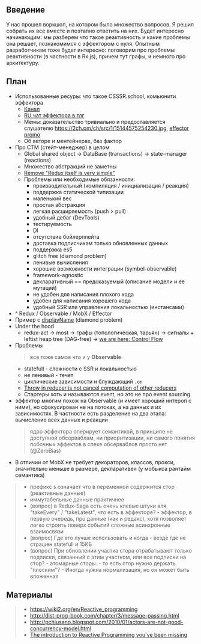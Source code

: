 ## Введение

У нас прошел воркшоп, на котором было множество вопросов. Я решил собрать их все вместе и поэтапно ответить на них. Будет интересно начинающим: мы разберем что такое реактивность и какие проблемы она решает, познакомимся с эффектором с нуля. Опытным разработчикам тоже будет интересно: поговорим про проблемы реактивности (в частности в Rx.js), причем тут графы, и немного про архитектуру.

## План

- Использованные ресуры: что такое CSSSR.school, комьюнити эффектора
  - [Канал](https://www.youtube.com/channel/UCdkZ6ckHOJ3DjAYxoGeMG0w/videos)
  - [RU чат эффектора в тлг](https://t.me/effector_ru)
  - Мемы: доказательство тривиально и предоставляется слушателю https://2ch.pm/ch/src/1/15144575254230.jpg, [effector promo](https://t.me/effector_ru/26937)
  - Об авторе и ментейнерах, баз фактор
- Про СТМ (стейт-менеджер) в целом
  - Global shared object -> DataBase (transactions) -> state-manager (reactions)
  - Множество абстракций не заметны
  - [Remove "Redux itself is very simple"](https://github.com/reduxjs/redux/pull/2950)
  - Проблемы или необходимые обязанности:
    - производительный (компиляция / инициализация / реакция)
    - поддержка статической типизации
    - маленький вес
    - простая абстракция
    - легкая расширяемость (push > pull)
    - удобный дебаг (DevTools)
    - тестируемость
    - DI
    - отсутствие бойлерплейта
    - доставка подписчикам только обновленных данных
    - поддержка es5
    - glitch free (diamond problem)
    - ленивые вычисления
    - хорошие возможности интеграции (symbol-observable)
    - framework-agnostic
    - декларативный == предсказуемый (описание модели и ее мутаций)
    - не удобен для написания плохого кода
    - удобен для написания хорошего кода
    - удобный SSR или управления локальностью (инстансами)
- ^ Redux / Observable / MobX / Effector
- Пример с [displayName](https://codesandbox.io/s/effector-comparison-r9qy2) (diamond problem)
- Under the hood
  - redux-act -> most -> графы (топологическая, тарьян) -> сигналы + leftist heap tree (DAG-free) -> [we are here: Control Flow](http://www.craftinginterpreters.com/contents.html)
- Проблемы
  > все тоже самое что и у **Observable**
  - statefull - сложности с SSR и локальностью
  - не ленивый - течет
  - циклические зависимости и блуждающий `.on`
  - [Throw in reducer is not cancel computation of other reducers](https://github.com/zerobias/effector/issues/90)
  - Стартеры хоть и называются event, но это не про event sourcing
- эффектор многим похож на Observable (и имеет хороший интероп с ними), но сфокусирован не на потоках, а на данных и их зависимостях. В частности есть разделение на два этапа: вычисление всех данных и реакции
  > ядро эффектора оперирует семантикой, в принципе не доступной обсерваблам, ни приоритизации, ни самого понятия побочных эффектов в спеке обсерваблов просто нет (@ZeroBias)
- В отличии от MobX не требует декораторов, классов, прокси, значительно меньше в размере, декларативен (у мобыкса рантайм семантика)

> - префикс `$` означает что в переменной содержится стор (реактивные данные)
> - иммутабельные данные практичнее
> - (вопрос) в Redux-Saga есть очень клевые штуки аля "takeEvery" / "takeLatest", что есть в эффекторе? - эффектор, в первую очередь, про данные (как и редакс), хотя позволяет легко строить поверх событий сложные асинхронные взаимосвязи
> - (вопрос) Где его лучше использовать и когда - везде где не страшен statefull и 15КБ
> - (вопрос) При обновлении участка стора отрабатывают только подписки, связанный с этим участком, или все подписки на стор? - атомарные сторы. - то есть стор нужно держать "плоским"? - Иногда нужна нормализация, но он может быть вложенная

## Материалы

> - https://wiki2.org/en/Reactive_programming
> - http://dist-prog-book.com/chapter/3/message-passing.html
> - http://pchiusano.blogspot.com/2010/01/actors-are-not-good-concurrency-model.html
> - [The introduction to Reactive Programming you've been missing](https://gist.github.com/staltz/868e7e9bc2a7b8c1f754)